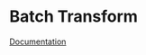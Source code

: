 # Batch Transform
[Documentation](https://docs.aws.amazon.com/sagemaker/latest/dg/batch-transform.html)
